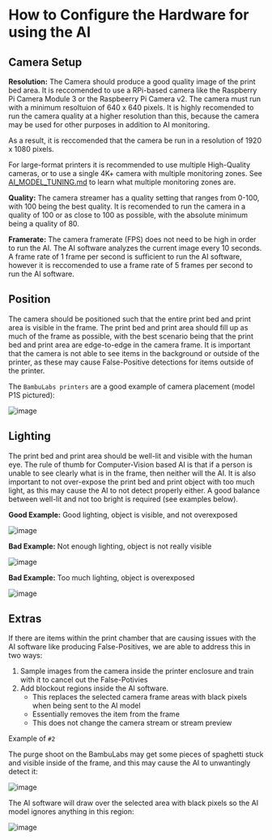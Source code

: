 # How to Configure the Hardware for using the AI

## Camera Setup

**Resolution:** The Camera should produce a good quality image of the print bed area. It is reccomended to use a RPi-based camera like the Raspberry Pi Camera Module 3 or the Raspbeerry Pi Camera v2. The camera must run with a minimum resoltuion of 640 x 640 pixels. It is highly recomended to run the camera quality at a higher resolution than this, because the camera may be used for other purposes in addition to AI monitoring. 

As a result, it is reccomended that the camera be run in a resolution of 1920 x 1080 pixels. 

For large-format printers it is recommended to use multiple High-Quality cameras, or to use a single 4K+ camera with multiple monitoring zones. See [AI_MODEL_TUNING.md](https://github.com/printpal-io/DSF_PrintWatchAI_Plugin/blob/main/docs/AI_MODEL_TUNING.md#slicing) to learn what multiple monitoring zones are.

**Quality:** The camera streamer has a quality setting that ranges from 0-100, with 100 being the best quality. It is recomended to run the camera in a quality of 100 or as close to 100 as possible, with the absolute minimum being a quality of 80. 

**Framerate:** The camera framerate (FPS) does not need to be high in order to run the AI. The AI software analyzes the current image every 10 seconds. A frame rate of 1 frame per second is sufficient to run the AI software, however it is reccomended to use a frame rate of 5 frames per second to run the AI software. 


## Position
The camera should be positioned such that the entire print bed and print area is visible in the frame. The print bed and print area should fill up as much of the frame as possible, with the best scenario being that the print bed and print area are edge-to-edge in the camera frame. It is important that the camera is not able to see items in the background or outside of the printer, as these may cause False-Positive detections for items outside of the printer.

The `BambuLabs printers` are a good example of camera placement (model P1S pictured):

![image](https://github.com/printpal-io/MATTERSHAPER_BUILD/assets/95444610/05363ed4-af23-4046-8c5e-f8cf5af02487)


## Lighting
The print bed and print area should be well-lit and visible with the human eye. The rule of thumb for Computer-Vision based AI is that if a person is unable to see clearly what is in the frame, then neither will the AI. It is also important to not over-expose the print bed and print object with too much light, as this may cause the AI to not detect properly either. A good balance between well-lit and not too bright is required (see examples below).

**Good Example:** Good lighting, object is visible, and not overexposed

![image](https://github.com/printpal-io/MATTERSHAPER_BUILD/assets/95444610/c62ead1f-0bd7-4d1f-8a07-a4bcb7fb3b68)

**Bad Example:** Not enough lighting, object is not really visible

![image](https://github.com/printpal-io/MATTERSHAPER_BUILD/assets/95444610/2ffd662b-4be2-424b-bf3c-c009dad286ab)

**Bad Example:** Too much lighting, object is overexposed

![image](https://github.com/printpal-io/MATTERSHAPER_BUILD/assets/95444610/1000a527-5f47-48fe-937d-6641116eb140)


## Extras
If there are items within the print chamber that are causing issues with the AI software like producing False-Positives, we are able to address this in two ways:

1. Sample images from the camera inside the printer enclosure and train with it to cancel out the False-Potivies
2. Add blockout regions inside the AI software.
   - This replaces the selected camera frame areas with black pixels when being sent to the AI model
   - Essentially removes the item from the frame
   - This does not change the camera stream or stream preview
  
Example of `#2`

The purge shoot on the BambuLabs may get some pieces of spaghetti stuck and visible inside of the frame, and this may cause the AI to unwantingly detect it:

![image](https://github.com/printpal-io/MATTERSHAPER_BUILD/assets/95444610/d19e3049-35a8-4a3b-b12a-a6faed4c9ee2)

The AI software will draw over the selected area with black pixels so the AI model ignores anything in this region:

![image](https://github.com/printpal-io/MATTERSHAPER_BUILD/assets/95444610/8756587b-5cd8-4498-a173-e24c1319c90a)
